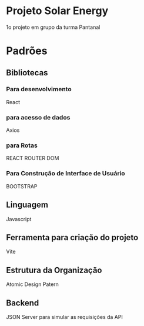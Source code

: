 # Projeto Solar Energy

1o projeto em grupo da turma Pantanal

# Padrões

## Bibliotecas

### Para desenvolvimento
React

### para acesso de dados
Axios

### para Rotas
REACT ROUTER DOM

### Para Construção de Interface de Usuário
BOOTSTRAP

## Linguagem
Javascript

## Ferramenta para criação do projeto
Vite

## Estrutura da Organização
Atomic Design Patern

## Backend
JSON Server para simular as requisições da API

